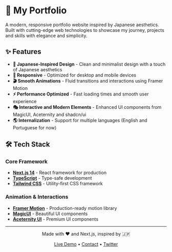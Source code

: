 # 🌸 My Portfolio

A modern, responsive portfolio website inspired by Japanese aesthetics. Built with cutting-edge web technologies to showcase my journey, projects and skills with elegance and simplicity.

## ✨ Features

- **🎌 Japanese-Inspired Design** - Clean and minimalist design with a touch of Japanese aesthetics
- **📱 Responsive** - Optimized for desktop and mobile devices
- **🎬 Smooth Animations** - Fluid transitions and interactions using Framer Motion
- **⚡ Performance Optimized** - Fast loading times and smooth user experience
- **🎭 Interactive and Modern Elements** - Enhanced UI components from MagicUI, Aceternity and shadcn/ui
- **🌎 Internalization** - Support for multiple languages (English and Portuguese for now)

## 🛠️ Tech Stack

### Core Framework

- **[Next.js 14](https://nextjs.org/)** - React framework for production
- **[TypeScript](https://www.typescriptlang.org/)** - Type-safe development
- **[Tailwind CSS](https://tailwindcss.com/)** - Utility-first CSS framework

### Animation & Interactions

- **[Framer Motion](https://motion.dev/)** - Production-ready motion library
- **[MagicUI](https://magicui.design/)** - Beautiful UI components
- **[Aceternity UI](https://ui.aceternity.com/)** - Premium UI components

---

<div align="center">
  <p>Made with ❤️ and Next.js, inspired by 🇯🇵</p> 
  <p>
    <a href="portfolio-pi-pied-48.vercel.app/ ">Live Demo</a> •
    <a href="mailto:m.mascarelo@gmail.com">Contact</a> •
    <a href="https://twitter.com/MattMascarelo">Twitter</a>
  </p>
</div>

